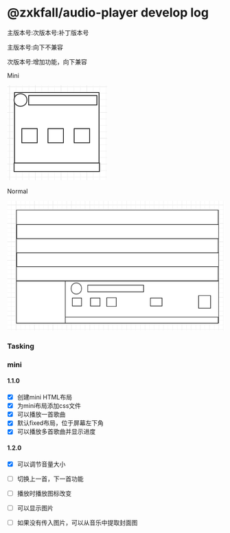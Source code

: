# @zxkfall/audio-player develop log

主版本号:次版本号:补丁版本号

主版本号:向下不兼容

次版本号:增加功能，向下兼容



Mini

![image-20220421003221106](devLog.assets/image-20220421003221106.png)

Normal

![image-20220421003309098](devLog.assets/image-20220421003309098.png)







### Tasking

### mini

#### 1.1.0

- [x] 创建mini HTML布局
- [x] 为mini布局添加css文件
- [x] 可以播放一首歌曲
- [x] 默认fixed布局，位于屏幕左下角
- [x] 可以播放多首歌曲并显示进度

#### 1.2.0

- [x] 可以调节音量大小

- [ ] 切换上一首，下一首功能
- [ ] 播放时播放图标改变
- [ ] 可以显示图片
- [ ] 如果没有传入图片，可以从音乐中提取封面图





